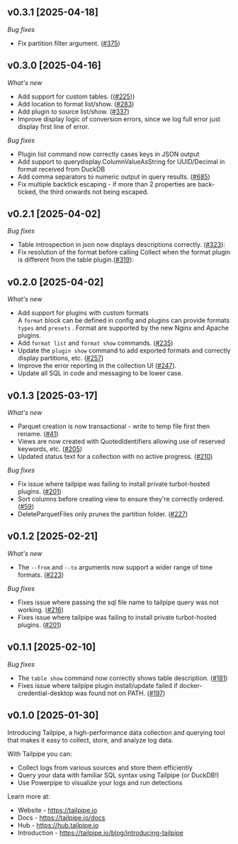 ## v0.3.1 [2025-04-18]
_Bug fixes_
* Fix partition filter argument. ([#375](https://github.com/turbot/tailpipe/issues/375))

## v0.3.0 [2025-04-16]

_What's new_
* Add support for custom tables. (([#225](https://github.com/turbot/tailpipe/issues/225)))
* Add location to format list/show. ([#283](https://github.com/turbot/tailpipe/issues/283))
* Add plugin to source list/show. ([#337](https://github.com/turbot/tailpipe/issues/337))
* Improve display logic of conversion errors, since we log full error just display first line of error.

_Bug fixes_
* Plugin list command now correctly cases keys in JSON output 
* Add support to querydisplay.ColumnValueAsString for UUID/Decimal in format received from DuckDB
* Add comma separators to numeric output in query results. ([#685](https://github.com/turbot/pipe-fittings/issues/685))
* Fix multiple backtick escaping - if more than 2 properties are back-ticked, the third onwards not being escaped.

## v0.2.1 [2025-04-02]
_Bug fixes_
* Table introspection in json now displays descriptions correctly. ([#323](https://github.com/turbot/tailpipe/issues/323)):
* Fix resolution of the format before calling Collect when the format plugin is different from the table plugin.([#319](https://github.com/turbot/tailpipe/issues/319)):

## v0.2.0 [2025-04-02]
_What's new_
* Add support for plugins with custom formats  
  A `format` block can be defined in config and plugins can provide formats `types` and `presets` . Format are supported by the new Nginx and Apache plugins.
* Add `format list` and `format show` commands. ([#235](https://github.com/turbot/tailpipe/issues/235))
* Update the `plugin show` command to add exported formats and correctly display partitions, etc. ([#257](https://github.com/turbot/tailpipe/issues/257))
* Improve the error reporting in the collection UI ([#247](https://github.com/turbot/tailpipe/issues/247)).
* Update all SQL in code and messaging to be lower case.

## v0.1.3 [2025-03-17]
_What's new_
- Parquet creation is now transactional - write to temp file first then rename. ([#41](https://github.com/turbot/tailpipe/issues/41))
- Views are now created with QuotedIdentifiers allowing use of reserved keywords, etc. ([#205](https://github.com/turbot/tailpipe/issues/205))
- Updated status text for a collection with no active progress. ([#210](https://github.com/turbot/tailpipe/issues/210))

_Bug fixes_
- Fix issue where tailpipe was failing to install private turbot-hosted plugins. ([#201](https://github.com/turbot/tailpipe/issues/201))
- Sort columns before creating view to ensure they're correctly ordered. ([#59](https://github.com/turbot/tailpipe/issues/59))
- DeleteParquetFiles only prunes the partition folder. ([#227](https://github.com/turbot/tailpipe/issues/227))

## v0.1.2 [2025-02-21]
_What's new_
- The `--from` and `--to` arguments now support a wider range of time formats. ([#223](https://github.com/turbot/tailpipe/issues/223))

_Bug fixes_
- Fixes issue where passing the sql file name to tailpipe query was not working. ([#216](https://github.com/turbot/tailpipe/issues/216))
- Fixes issue where tailpipe was failing to install private turbot-hosted plugins. ([#201](https://github.com/turbot/tailpipe/issues/201))

## v0.1.1 [2025-02-10]
_Bug fixes_
- The `table show` command now correctly shows table description. ([#181](https://github.com/turbot/tailpipe/issues/181))
- Fixes issue where tailpipe plugin install/update failed if docker-credential-desktop was found not on PATH. ([#197](https://github.com/turbot/tailpipe/issues/197))

## v0.1.0 [2025-01-30]

Introducing Tailpipe, a high-performance data collection and querying tool that makes it easy to collect, store, and analyze log data.

With Tailpipe you can:

* Collect logs from various sources and store them efficiently
* Query your data with familiar SQL syntax using Tailpipe (or DuckDB!)
* Use Powerpipe to visualize your logs and run detections

Learn more at:
* Website - https://tailpipe.io
* Docs - https://tailpipe.io/docs
* Hub - https://hub.tailpipe.io
* Introduction - https://tailpipe.io/blog/introducing-tailpipe

